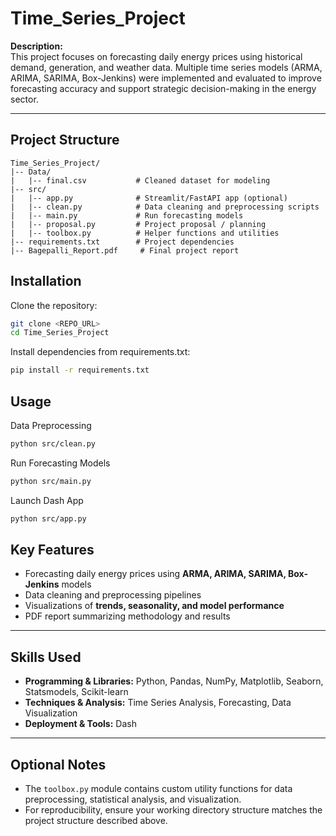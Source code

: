 # Time_Series_Project

**Description:**  
This project focuses on forecasting daily energy prices using historical demand, generation, and weather data. Multiple time series models (ARMA, ARIMA, SARIMA, Box-Jenkins) were implemented and evaluated to improve forecasting accuracy and support strategic decision-making in the energy sector.

---

## Project Structure

```text
Time_Series_Project/
|-- Data/
|   |-- final.csv           # Cleaned dataset for modeling
|-- src/
|   |-- app.py              # Streamlit/FastAPI app (optional)
|   |-- clean.py            # Data cleaning and preprocessing scripts
|   |-- main.py             # Run forecasting models
|   |-- proposal.py         # Project proposal / planning
|   |-- toolbox.py          # Helper functions and utilities
|-- requirements.txt        # Project dependencies
|-- Bagepalli_Report.pdf     # Final project report
```
## Installation

Clone the repository:

```bash
git clone <REPO_URL>
cd Time_Series_Project
```

Install dependencies from requirements.txt:

```bash
pip install -r requirements.txt
```

## Usage
Data Preprocessing
```bash
python src/clean.py
```
Run Forecasting Models
```bash
python src/main.py
```
Launch Dash App
```bash
python src/app.py
```

## Key Features

- Forecasting daily energy prices using **ARMA, ARIMA, SARIMA, Box-Jenkins** models  
- Data cleaning and preprocessing pipelines  
- Visualizations of **trends, seasonality, and model performance**  
- PDF report summarizing methodology and results  

---

## Skills Used

- **Programming & Libraries:** Python, Pandas, NumPy, Matplotlib, Seaborn, Statsmodels, Scikit-learn  
- **Techniques & Analysis:** Time Series Analysis, Forecasting, Data Visualization  
- **Deployment & Tools:** Dash  

---

## Optional Notes

- The `toolbox.py` module contains custom utility functions for data preprocessing, statistical analysis, and visualization.  
- For reproducibility, ensure your working directory structure matches the project structure described above.


